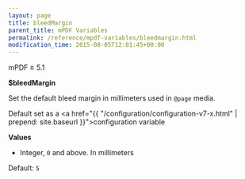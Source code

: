 ```yaml
---
layout: page
title: bleedMargin
parent_title: mPDF Variables
permalink: /reference/mpdf-variables/bleedmargin.html
modification_time: 2015-08-05T12:01:45+00:00
---
```


mPDF &ge; 5.1

**$bleedMargin**

Set the default bleed margin in millimeters used in `@page` media.

Default set as a <a href="{{ "/configuration/configuration-v7-x.html" | prepend: site.baseurl }}">configuration variable</a>


**Values**

* <span class="smallblock">Integer</span>, `0` and above. In millimeters

Default: `5`
